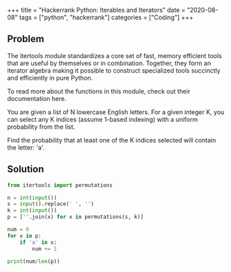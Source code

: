 +++
title = "Hackerrank Python: Iterables and Iterators"
date = "2020-08-08"
tags = ["python", "hackerrank"]
categories = ["Coding"]
+++

## Problem

The itertools module standardizes a core set of fast, memory efficient tools that are useful by themselves or in combination. Together, they form an iterator algebra making it possible to construct specialized tools succinctly and efficiently in pure Python.

To read more about the functions in this module, check out their documentation here.

You are given a list of N lowercase English letters. For a given integer K, you can select any K indices (assume 1-based indexing) with a uniform probability from the list.

Find the probability that at least one of the K indices selected will contain the letter: 'a'.

## Solution

```python
from itertools import permutations

n = int(input())
s = input().replace(' ', '')
k = int(input())
p = [''.join(x) for x in permutations(s, k)]

num = 0
for x in p:
    if 'a' in x:
        num += 1

print(num/len(p))
```
